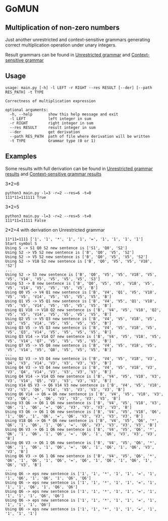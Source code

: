 # GoMUN
## Multiplication of non-zero numbers
Just another unrestricted and context-sensitive grammars generating correct multiplication operation under unary integers.

Result grammars can be found in [Unrestricted grammar](https://github.com/KanashinDmitry/GoMUN/blob/main/res_grammar_0.txt) and [Context-sensitive grammar](https://github.com/KanashinDmitry/GoMUN/blob/main/res_grammar_1.txt)

## Usage
```
usage: main.py [-h] -l LEFT -r RIGHT --res RESULT [--der] [--path RES_PATH] -t TYPE

Correctness of multiplication expression

optional arguments:
  -h, --help       show this help message and exit
  -l LEFT          left integer in sum
  -r RIGHT         right integer in sum
  --res RESULT     result integer in sum
  --der            get derivation
  --path RES_PATH  path of file where derivation will be written
  -t TYPE          Grammar type (0 or 1)
```
## Examples
Some results with full derivation can be found in [Unrestricted grammar results](https://github.com/KanashinDmitry/GoMUN/blob/main/res_cons_t0.txt) and [Context-sensitive grammar results](https://github.com/KanashinDmitry/GoMUN/blob/main/res_cons_t1.txt)

3*2=6
```
python3 main.py -l=3 -r=2 --res=6 -t=0
111*11=111111 True
```

3*2=5
```
python3 main.py -l=3 -r=2 --res=5 -t=0
111*11=11111 False
```

2*2=4 with derivation on Unrestricted grammar
```
11*11=1111 ['1', '1', '*', '1', '1', '=', '1', '1', '1', '1']
Start symbol S
Using S -> S1 Q0 S2 new sentence is ['S1', 'Q0', 'S2']
Using S2 -> V5 S2 new sentence is ['B', 'Q0', 'V5', 'S2']
Using S2 -> V5 S2 new sentence is ['B', 'Q0', 'V5', 'V5', 'S2']
Using S2 -> V18 S2 new sentence is ['B', 'Q0', 'V5', 'V5', 'V18', 'S2']
...
Using S2 -> S3 new sentence is ['B', 'Q0', 'V5', 'V5', 'V18', 'V5', 'V5', 'V14', 'V5', 'V5', 'V5', 'V5', 'S3']
Using S3 -> B new sentence is ['B', 'Q0', 'V5', 'V5', 'V18', 'V5', 'V5', 'V14', 'V5', 'V5', 'V5', 'V5', 'B']
Using Q0 V5 -> V4 Q1 new sentence is ['B', 'V4', 'Q1', 'V5', 'V18', 'V5', 'V5', 'V14', 'V5', 'V5', 'V5', 'V5', 'B']
Using Q1 V5 -> V5 Q1 new sentence is ['B', 'V4', 'V5', 'Q1', 'V18', 'V5', 'V5', 'V14', 'V5', 'V5', 'V5', 'V5', 'B']
Using Q1 V18 -> V18 Q2 new sentence is ['B', 'V4', 'V5', 'V18', 'Q2', 'V5', 'V5', 'V14', 'V5', 'V5', 'V5', 'V5', 'B']
Using Q2 V5 -> V5 Q3 new sentence is ['B', 'V4', 'V5', 'V18', 'V5', 'Q3', 'V5', 'V14', 'V5', 'V5', 'V5', 'V5', 'B']
Using Q3 V5 -> V5 Q3 new sentence is ['B', 'V4', 'V5', 'V18', 'V5', 'V5', 'Q3', 'V14', 'V5', 'V5', 'V5', 'V5', 'B']
Using Q3 V14 -> V14 Q7 new sentence is ['B', 'V4', 'V5', 'V18', 'V5', 'V5', 'V14', 'Q7', 'V5', 'V5', 'V5', 'V5', 'B']
Using Q7 V5 -> V5 Q8 new sentence is ['B', 'V4', 'V5', 'V18', 'V5', 'V5', 'V14', 'V5', 'Q8', 'V5', 'V5', 'V5', 'B']
...
Using Q2 V3 -> V3 Q4 new sentence is ['B', 'V4', 'V5', 'V18', 'V3', 'Q4', 'V3', 'V14', 'V3', 'V3', 'V3', 'V3', 'B']
Using Q4 V3 -> V3 Q4 new sentence is ['B', 'V4', 'V5', 'V18', 'V3', 'V3', 'Q4', 'V14', 'V3', 'V3', 'V3', 'V3', 'B']
Using Q4 V14 -> V14 Q5 new sentence is ['B', 'V4', 'V5', 'V18', 'V3', 'V3', 'V14', 'Q5', 'V3', 'V3', 'V3', 'V3', 'B']
Using V14 Q5 V3 -> Q6 V14 V3 new sentence is ['B', 'V4', 'V5', 'V18', 'V3', 'V3', 'Q6', 'V14', 'V3', 'V3', 'V3', 'V3', 'B']
Using Q6 V14 -> Q6 = Q6 new sentence is ['B', 'V4', 'V5', 'V18', 'V3', 'V3', 'Q6', '=', 'Q6', 'V3', 'V3', 'V3', 'V3', 'B']
Using V3 Q6 -> Q6 1 Q6 new sentence is ['B', 'V4', 'V5', 'V18', 'V3', 'Q6', '1', 'Q6', '=', 'Q6', 'V3', 'V3', 'V3', 'V3', 'B']
Using V3 Q6 -> Q6 1 Q6 new sentence is ['B', 'V4', 'V5', 'V18', 'Q6', '1', 'Q6', '1', 'Q6', '=', 'Q6', 'V3', 'V3', 'V3', 'V3', 'B']
Using V18 Q6 -> Q6 * Q6 new sentence is ['B', 'V4', 'V5', 'Q6', '*', 'Q6', '1', 'Q6', '1', 'Q6', '=', 'Q6', 'V3', 'V3', 'V3', 'V3', 'B']
Using Q6 V3 -> Q6 1 Q6 new sentence is ['B', 'V4', 'V5', 'Q6', '*', 'Q6', '1', 'Q6', '1', 'Q6', '=', 'Q6', '1', 'Q6', 'V3', 'V3', 'V3', 'B']
Using Q6 V3 -> Q6 1 Q6 new sentence is ['B', 'V4', 'V5', 'Q6', '*', 'Q6', '1', 'Q6', '1', 'Q6', '=', 'Q6', '1', 'Q6', '1', 'Q6', 'V3', 'V3', 'B']
Using Q6 V3 -> Q6 1 Q6 new sentence is ['B', 'V4', 'V5', 'Q6', '*', 'Q6', '1', 'Q6', '1', 'Q6', '=', 'Q6', '1', 'Q6', '1', 'Q6', '1', 'Q6', 'V3', 'B']
...
Using Q6 -> eps new sentence is ['1', '1', '*', '1', '1', '=', '1', '1', 'Q6', '1', 'Q6', '1', 'Q6', 'Q6']
Using Q6 -> eps new sentence is ['1', '1', '*', '1', '1', '=', '1', '1', '1', 'Q6', '1', 'Q6', 'Q6']
Using Q6 -> eps new sentence is ['1', '1', '*', '1', '1', '=', '1', '1', '1', '1', 'Q6', 'Q6']
Using Q6 -> eps new sentence is ['1', '1', '*', '1', '1', '=', '1', '1', '1', '1', 'Q6']
Using Q6 -> eps new sentence is ['1', '1', '*', '1', '1', '=', '1', '1', '1', '1']
```
